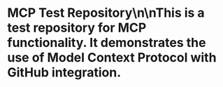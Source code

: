 # MCP Test Repository\n\nThis is a test repository for MCP functionality. It demonstrates the use of Model Context Protocol with GitHub integration.

